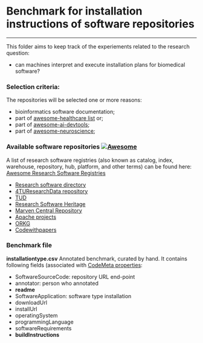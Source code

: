 # Benchmark for installation instructions of software repositories
---
This folder aims to keep track of the experiements related to the research question:

* can machines interpret and execute installation plans for biomedical software?

### Selection criteria:
The repositories will be selected one or more reasons:
+ bioinformatics software documentation;
+ part of [awesome-healthcare list](https://github.com/kakoni/awesome-healthcare) or;
+ part of [awesome-ai-devtools](https://github.com/jamesmurdza/awesome-ai-devtools);
+ part of [awesome-neuroscience](https://github.com/analyticalmonk/awesome-neuroscience);

### Available software repositories [![Awesome](https://awesome.re/badge.svg)](https://awesome.re)
A list of research software registries (also known as catalog, index, warehouse, repository, hub, platform, and other terms) can be found here: [Awesome Research Software Registries](https://github.com/NLeSC/awesome-research-software-registries) 

* [Research software directory]()
* [4TUResearchData repository]()
* [TUD]()
* [Research Software Heritage]()
* [Marven Central Repository]()
* [Apache projects](https://projects.apache.org/)
* [ORKG](https://orkg.org)
* [Codewithpapers](https://paperswithcode.com/)




### Benchmark file
**installationtype.csv**
Annotated benchmark, curated by hand. It contains following fields (associated with [CodeMeta properties](https://raw.githubusercontent.com/codemeta/codemeta/2.0/codemeta.jsonld):
* SoftwareSourceCode: repository URL end-point
* annotator: person who annotated
* **readme**
* SoftwareApplication: software type installation
* downloadUrl
* installUrl
* operatingSystem
* programmingLanguage
* softwareRequirements
* **buildInstructions**



